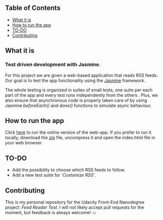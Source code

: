 ## Table of Contents
* [What it is](#what-is)
* [How to run the app](#how-to)
* [TO-DO](#to-do)
* [Contributing](#contributing)

## What it is

### Test driven development with Jasmine.

For this project we are given a web-based application that reads RSS feeds. Our goal is to test the app functionality using the [Jasmine](http://jasmine.github.io/) framework.

The whole testing is organized in suites of small tests, one suite per each part of the app and every test runs independently from the others . Plus, we also ensure that asynchronous code is properly taken care of by using Jasmine *beforeEach()* and *done()* functions to simulate async behaviour.


## How to run the app

Click [here](https://mechaphysis.github.io/frontend-feedreader/) to run the online version of the web-app.
If you prefer to run it locally, download the [zip](https://github.com/mechaphysis/frontend-feedreader/archive/master.zip) file, uncompress it and open the index.html file in your web browser.


## TO-DO

* Add the possibility to choose which RSS feeds to follow.
* Add a new test suite for *'Customize RSS'*.  

## Contributing

This is my personal repository for the Udacity  Front-End Nanodegree project: _Feed Reader Test_. I will not likely accept pull requests for the moment, but feedback is always welcome! :relaxed:
